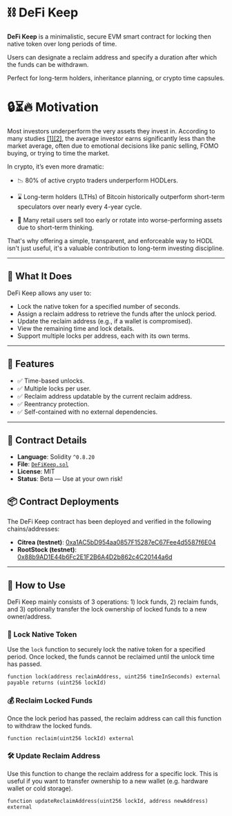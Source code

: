 # ⛓️ DeFi Keep

**DeFi Keep** is a minimalistic, secure EVM smart contract for locking then native token over long periods of time.

Users can designate a reclaim address and specify a duration after which the funds can be withdrawn.

Perfect for long-term holders, inheritance planning, or crypto time capsules.

# 🔒⏳🔥 Motivation
Most investors underperform the very assets they invest in. According to many studies [[1]](https://www.etoro.com/news-and-analysis/press-releases/short-term-fling-or-long-term-love-analysis-shows-commitment-pays-off-when-it-comes-to-investing/)[[2]](https://www.bluewealth.com.au/general-knowledge/the-best-performing-investors-are-ones-that-are-dead/), the average investor earns significantly less than the market average, often due to emotional decisions like panic selling, FOMO buying, or trying to time the market.

In crypto, it’s even more dramatic:

* 📉 80% of active crypto traders underperform HODLers.

* ⌛ Long-term holders (LTHs) of Bitcoin historically outperform short-term speculators over nearly every 4-year cycle.

* 💸 Many retail users sell too early or rotate into worse-performing assets due to short-term thinking.

That's why offering a simple, transparent, and enforceable way to HODL isn't just useful, it's a valuable contribution to long-term investing discipline.

---

## 🧠 What It Does

DeFi Keep allows any user to:

- Lock the native token for a specified number of seconds.
- Assign a reclaim address to retrieve the funds after the unlock period.
- Update the reclaim address (e.g., if a wallet is compromised).
- View the remaining time and lock details.
- Support multiple locks per address, each with its own terms.

---

## 🔐 Features

- ✅ Time-based unlocks.
- ✅ Multiple locks per user.
- ✅ Reclaim address updatable by the current reclaim address.
- ✅ Reentrancy protection.
- ✅ Self-contained with no external dependencies.

---

## 📝 Contract Details

- **Language**: Solidity `^0.8.20`
- **File**: [`DeFiKeep.sol`](./contract/DeFiKeep.sol)
- **License**: MIT
- **Status**: Beta — Use at your own risk!

## 📦 Contract Deployments

The DeFi Keep contract has been deployed and verified in the following chains/addresses:

- **Citrea (testnet)**: [0xa1AC5bD954aa0857F15287eC67Fee4d5587f6E04](https://explorer.testnet.citrea.xyz/address/0xa1AC5bD954aa0857F15287eC67Fee4d5587f6E04?tab=contract)
- **RootStock (testnet)**: [0x88b9AD1E44b6Fc2E1F2B6A4D2b862c4C20144a6d](https://rootstock-testnet.blockscout.com/address/0x88b9AD1E44b6Fc2E1F2B6A4D2b862c4C20144a6d?tab=contract)
---

## 🚀 How to Use

DeFi Keep mainly consists of 3 operations: 1) lock funds, 2) reclaim funds, and 3) optionally transfer the lock ownership of locked funds to a new owner/address. 

### 🔐 Lock Native Token

Use the `lock` function to securely lock the native token for a specified period. Once locked, the funds cannot be reclaimed until the unlock time has passed.

```solidity
function lock(address reclaimAddress, uint256 timeInSeconds) external payable returns (uint256 lockId)
```

### 💰 Reclaim Locked Funds
Once the lock period has passed, the reclaim address can call this function to withdraw the locked funds.

```solidity
function reclaim(uint256 lockId) external
```

### 🛠 Update Reclaim Address

Use this function to change the reclaim address for a specific lock. This is useful if you want to transfer ownership to a new wallet (e.g. hardware wallet or cold storage).

```solidity
function updateReclaimAddress(uint256 lockId, address newAddress) external
```
